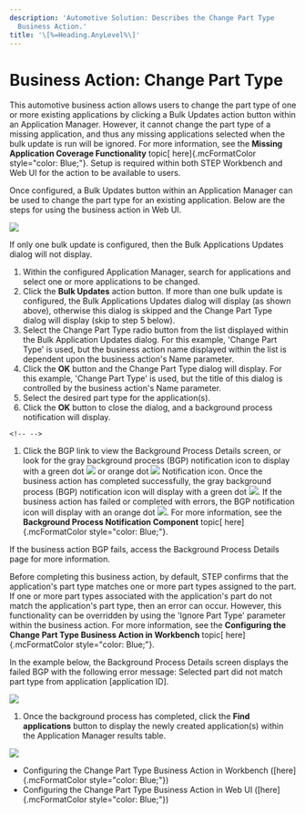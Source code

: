 ```yaml
---
description: 'Automotive Solution: Describes the Change Part Type
  Business Action.'
title: '\[%=Heading.AnyLevel%\]'
---
```


Business Action: Change Part Type
=================================

This automotive business action allows users to change the part type of
one or more existing applications by clicking a Bulk Updates action
button within an Application Manager. However, it cannot change the part
type of a missing application, and thus any missing applications
selected when the bulk update is run will be ignored. For more
information, see the **Missing Application Coverage Functionality**
topic[ here]{.mcFormatColor style="color: Blue;"}. Setup is required
within both STEP Workbench and Web UI for the action to be available to
users.

Once configured, a Bulk Updates button within an Application Manager can
be used to change the part type for an existing application. Below are
the steps for using the business action in Web UI.

![](../../Resources/Images/BRs/Change%20Part%20Type/ButtonMultiple.png)

If only one bulk update is configured, then the Bulk Applications
Updates dialog will not display.

1.  Within the configured Application Manager, search for applications
    and select one or more applications to be changed.
2.  Click the **Bulk Updates** action button. If more than one bulk
    update is configured, the Bulk Applications Updates dialog will
    display (as shown above), otherwise this dialog is skipped and the
    Change Part Type dialog will display (skip to step 5 below).
3.  Select the Change Part Type radio button from the list displayed
    within the Bulk Application Updates dialog. For this example,
    \'Change Part Type\' is used, but the business action name displayed
    within the list is dependent upon the business action\'s Name
    parameter.
4.  Click the **OK** button and the Change Part Type dialog will
    display. For this example, \'Change Part Type\' is used, but the
    title of this dialog is controlled by the business action\'s Name
    parameter.
5.  Select the desired part type for the application(s).
6.  Click the **OK** button to close the dialog, and a background
    process notification will display.

```{=html}
<!-- -->
```
1.  Click the BGP link to view the Background Process Details screen, or
    look for the gray background process (BGP) notification icon to
    display with a green dot
    ![](../../../../Resources/Images/WebUserInterfaces/BackgroundProcess/BGP%20Notification%20Icon%20Success.png)
    or orange dot
    ![](../../../../Resources/Images/WebUserInterfaces/BackgroundProcess/BGP%20Notification%20Icon%20Errors.png)
    Notification icon. Once the business action has completed
    successfully, the gray background process (BGP) notification icon
    will display with a green dot
    ![](../../../../Resources/Images/WebUserInterfaces/BackgroundProcess/BGP%20Notification%20Icon%20Success.png).
    If the business action has failed or completed with errors, the BGP
    notification icon will display with an orange dot
    ![](../../../../Resources/Images/WebUserInterfaces/BackgroundProcess/BGP%20Notification%20Icon%20Errors.png).
    For more information, see the **Background Process Notification
    Component** topic[ here]{.mcFormatColor style="color: Blue;"}.

If the business action BGP fails, access the Background Process Details
page for more information.

Before completing this business action, by default, STEP confirms that
the application\'s part type matches one or more part types assigned to
the part. If one or more part types associated with the application\'s
part do not match the application\'s part type, then an error can occur.
However, this functionality can be overridden by using the \'Ignore Part
Type\' parameter within the business action. For more information, see
the **Configuring the Change Part Type Business Action in Workbench**
topic[ here]{.mcFormatColor style="color: Blue;"}.

In the example below, the Background Process Details screen displays the
failed BGP with the following error message: Selected part did not match
part type from application \[application ID\].

![](../../Resources/Images/BRs/Change%20Part/4.png)

1.  Once the background process has completed, click the **Find
    applications** button to display the newly created application(s)
    within the Application Manager results table.

![](../../Resources/Images/BRs/Change%20Part%20Type/ChangePartTypeResults.png)

-   Configuring the Change Part Type Business Action in Workbench
    ([here]{.mcFormatColor style="color: Blue;"})
-   Configuring the Change Part Type Business Action in Web UI
    ([here]{.mcFormatColor style="color: Blue;"})
